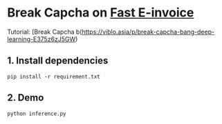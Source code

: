 # Break Capcha on [Fast E-invoice](https://einvoice.fast.com.vn/)
Tutorial: [Break Capcha b(https://viblo.asia/p/break-capcha-bang-deep-learning-E375z6zJ5GW)

## 1. Install dependencies
```
pip install -r requirement.txt
```
## 2. Demo
```
python inference.py
```
